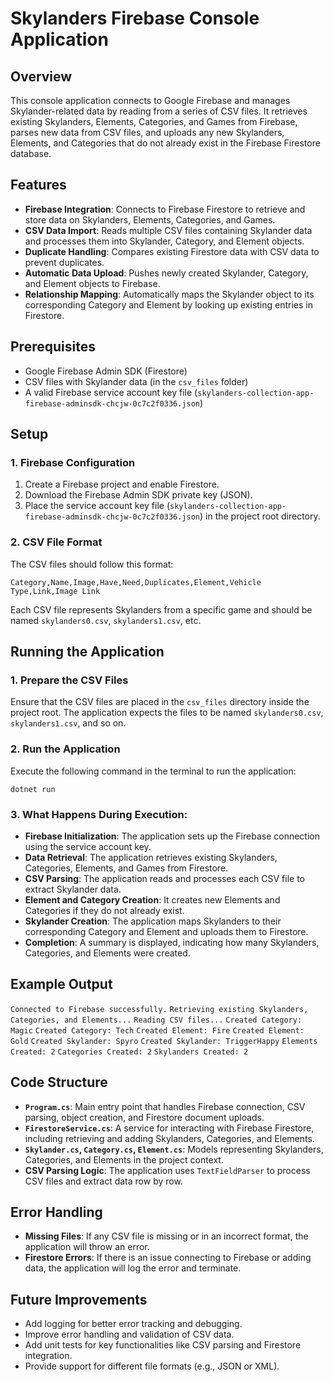 # Skylanders Firebase Console Application

## Overview

This console application connects to Google Firebase and manages Skylander-related data by reading from a series of CSV files. It retrieves existing Skylanders, Elements, Categories, and Games from Firebase, parses new data from CSV files, and uploads any new Skylanders, Elements, and Categories that do not already exist in the Firebase Firestore database.

## Features

-   **Firebase Integration**: Connects to Firebase Firestore to retrieve and store data on Skylanders, Elements, Categories, and Games.
-   **CSV Data Import**: Reads multiple CSV files containing Skylander data and processes them into Skylander, Category, and Element objects.
-   **Duplicate Handling**: Compares existing Firestore data with CSV data to prevent duplicates.
-   **Automatic Data Upload**: Pushes newly created Skylander, Category, and Element objects to Firebase.
-   **Relationship Mapping**: Automatically maps the Skylander object to its corresponding Category and Element by looking up existing entries in Firestore.

## Prerequisites

-   Google Firebase Admin SDK (Firestore)
-   CSV files with Skylander data (in the `csv_files` folder)
-   A valid Firebase service account key file (`skylanders-collection-app-firebase-adminsdk-chcjw-0c7c2f0336.json`)

## Setup

### 1. Firebase Configuration

1.  Create a Firebase project and enable Firestore.
2.  Download the Firebase Admin SDK private key (JSON).
3.  Place the service account key file (`skylanders-collection-app-firebase-adminsdk-chcjw-0c7c2f0336.json`) in the project root directory.

### 2. CSV File Format

The CSV files should follow this format:

`Category,Name,Image,Have,Need,Duplicates,Element,Vehicle Type,Link,Image Link`

Each CSV file represents Skylanders from a specific game and should be named `skylanders0.csv`, `skylanders1.csv`, etc.

## Running the Application

### 1. Prepare the CSV Files

Ensure that the CSV files are placed in the `csv_files` directory inside the project root. The application expects the files to be named `skylanders0.csv`, `skylanders1.csv`, and so on.

### 2. Run the Application

Execute the following command in the terminal to run the application:

`dotnet run` 

### 3. What Happens During Execution:

-   **Firebase Initialization**: The application sets up the Firebase connection using the service account key.
-   **Data Retrieval**: The application retrieves existing Skylanders, Categories, Elements, and Games from Firestore.
-   **CSV Parsing**: The application reads and processes each CSV file to extract Skylander data.
-   **Element and Category Creation**: It creates new Elements and Categories if they do not already exist.
-   **Skylander Creation**: The application maps Skylanders to their corresponding Category and Element and uploads them to Firestore.
-   **Completion**: A summary is displayed, indicating how many Skylanders, Categories, and Elements were created.

## Example Output

`Connected to Firebase successfully.`
`Retrieving existing Skylanders, Categories, and Elements...`
`Reading CSV files...`
`Created Category: Magic`
`Created Category: Tech`
`Created Element: Fire`
`Created Element: Gold`
`Created Skylander: Spyro`
`Created Skylander: TriggerHappy`
`Elements Created: 2`
`Categories Created: 2`
`Skylanders Created: 2` 

## Code Structure

-   **`Program.cs`**: Main entry point that handles Firebase connection, CSV parsing, object creation, and Firestore document uploads.
-   **`FirestoreService.cs`**: A service for interacting with Firebase Firestore, including retrieving and adding Skylanders, Categories, and Elements.
-   **`Skylander.cs`, `Category.cs`, `Element.cs`**: Models representing Skylanders, Categories, and Elements in the project context.
-   **CSV Parsing Logic**: The application uses `TextFieldParser` to process CSV files and extract data row by row.

## Error Handling

-   **Missing Files**: If any CSV file is missing or in an incorrect format, the application will throw an error.
-   **Firestore Errors**: If there is an issue connecting to Firebase or adding data, the application will log the error and terminate.

## Future Improvements

-   Add logging for better error tracking and debugging.
-   Improve error handling and validation of CSV data.
-   Add unit tests for key functionalities like CSV parsing and Firestore integration.
-   Provide support for different file formats (e.g., JSON or XML).